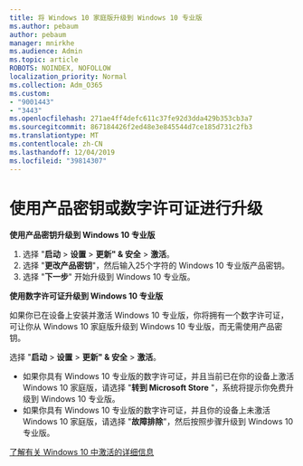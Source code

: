 ```yaml
---
title: 将 Windows 10 家庭版升级到 Windows 10 专业版
ms.author: pebaum
author: pebaum
manager: mnirkhe
ms.audience: Admin
ms.topic: article
ROBOTS: NOINDEX, NOFOLLOW
localization_priority: Normal
ms.collection: Adm_O365
ms.custom:
- "9001443"
- "3443"
ms.openlocfilehash: 271ae4ff4defc611c37fe92d3dda429b353cb3a7
ms.sourcegitcommit: 867184426f2ed48e3e845544d7ce185d731c2fb3
ms.translationtype: MT
ms.contentlocale: zh-CN
ms.lasthandoff: 12/04/2019
ms.locfileid: "39814307"
---
```

# <a name="upgrade-using-either-a-product-key-or-a-digital-license"></a>使用产品密钥或数字许可证进行升级

**使用产品密钥升级到 Windows 10 专业版**

1. 选择 "**启动** > **设置** > **更新" & 安全** > **激活**。
2. 选择 "**更改产品密钥**"，然后输入25个字符的 Windows 10 专业版产品密钥。
3. 选择 "**下一步**" 开始升级到 Windows 10 专业版。

**使用数字许可证升级到 Windows 10 专业版**

如果你已在设备上安装并激活 Windows 10 专业版，你将拥有一个数字许可证，可让你从 Windows 10 家庭版升级到 Windows 10 专业版，而无需使用产品密钥。

选择 "**启动** > **设置** > **更新" & 安全** > **激活**。

- 如果你具有 Windows 10 专业版的数字许可证，并且当前已在你的设备上激活 Windows 10 家庭版，请选择 "**转到 Microsoft Store** "，系统将提示你免费升级到 Windows 10 专业版。
- 如果你具有 Windows 10 专业版的数字许可证，并且你的设备上未激活 Windows 10 家庭版，请选择 "**故障排除**"，然后按照步骤升级到 Windows 10 专业版。

[了解有关 Windows 10 中激活的详细信息](https://support.microsoft.com/help/12440)